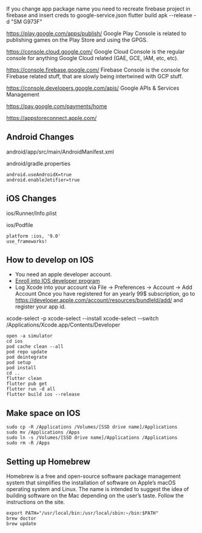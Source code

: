 If you change app package name you need to recreate firebase project in firebase and insert creds to google-service.json
flutter build apk --release -d "SM G973F"

https://play.google.com/apps/publish/
Google Play Console is related to publishing games on the Play Store and using the GPGS.

https://console.cloud.google.com/
Google Cloud Console is the regular console for anything Google Cloud related (GAE, GCE, IAM, etc, etc).

https://console.firebase.google.com/
Firebase Console is the console for Firebase related stuff, that are slowly being intertwined with GCP stuff.

https://console.developers.google.com/apis/
Google APIs & Services Management

https://pay.google.com/payments/home

https://appstoreconnect.apple.com/

## Android Changes

android/app/src/main/AndroidManifest.xml

android/gradle.properties
```
android.useAndroidX=true
android.enableJetifier=true
```

## iOS Changes

ios/Runner/Info.plist

ios/Podfile
```
platform :ios, '9.0'
use_frameworks!
```

## How to develop on IOS

- You need an apple developer account.
- [Enroll into IOS developer program](https://developer.apple.com/programs/enroll/)
- Log Xcode into your account via File -> Preferences -> Account -> Add Account
Once you have registered for an yearly 99$ subscription, go to https://developer.apple.com/account/resources/bundleId/add/
and register your app id.

xcode-select -p
xcode-select --install
xcode-select --switch /Applications/Xcode.app/Contents/Developer

```
open -a simulator
cd ios
pod cache clean --all
pod repo update
pod deintegrate
pod setup
pod install
cd ..
flutter clean
flutter pub get
flutter run -d all
flutter build ios --release
```

## Make space on IOS

```
sudo cp -R /Applications /Volumes/[SSD drive name]/Applications
sudo mv /Applications /Apps
sudo ln -s /Volumes/[SSD drive name]/Applications /Applications
sudo rm -R /Apps
```

## Setting up Homebrew

Homebrew is a free and open-source software package management system that simplifies the installation of software on Apple’s macOS operating system and Linux. The name is intended to suggest the idea of building software on the Mac depending on the user’s taste. Follow the instructions on the site.

```
export PATH="/usr/local/bin:/usr/local/sbin:~/bin:$PATH"
brew doctor
brew update
```